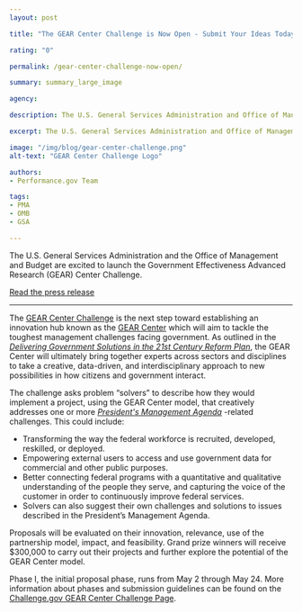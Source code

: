```yaml
---
layout: post

title: "The GEAR Center Challenge is Now Open - Submit Your Ideas Today!"

rating: "0"

permalink: /gear-center-challenge-now-open/

summary: summary_large_image

agency:

description: The U.S. General Services Administration and Office of Management and Budget are excited to launch the Government Effectiveness Advanced Research (GEAR) Center Challenge!

excerpt: The U.S. General Services Administration and Office of Management and Budget are excited to launch the Government Effectiveness Advanced Research (GEAR) Center Challenge!

image: "/img/blog/gear-center-challenge.png"
alt-text: "GEAR Center Challenge Logo"

authors:
- Performance.gov Team

tags:
- PMA
- OMB
- GSA

---
```


The U.S. General Services Administration and the Office of Management and Budget are excited to launch the Government Effectiveness Advanced Research (GEAR) Center Challenge.

<a href="https://www.gsa.gov/about-us/newsroom/news-releases/gsa-and-omb-announce-government-effectiveness-advanced-research-center-challenge">Read the press release</a>

----------------------------------------------------------------------------------------

The <a href="https://challenge.gov/a/buzz/challenge/1023/ideas/top">GEAR Center Challenge</a> is the next step toward establishing an innovation hub known as the <a href="https://www.performance.gov/GEARcenter/">GEAR Center</a> which will aim to tackle the toughest management challenges facing government. As outlined in the <a href="https://www.performance.gov/GovReform/Reform-and-Reorg-Plan-Final.pdf">*Delivering Government Solutions in the 21st Century Reform Plan*</a>, the GEAR Center will ultimately bring together experts across sectors and disciplines to take a creative, data-driven, and interdisciplinary approach to new possibilities in how citizens and government interact.

The challenge asks problem “solvers” to describe how they would implement a project, using the GEAR Center model, that creatively addresses one or more <a href="https://www.performance.gov/PMA/Presidents_Management_Agenda.pdf">*President's Management Agenda*</a>
-related challenges. This could include:
 - Transforming the way the federal workforce is recruited, developed, reskilled, or deployed.
 - Empowering external users to access and use government data for commercial and other public purposes.
 - Better connecting federal programs with a quantitative and qualitative understanding of the people they serve, and capturing the voice of the customer in order to continuously improve federal services.
 - Solvers can also suggest their own challenges and solutions to issues described in the President’s Management Agenda.

Proposals will be evaluated on their innovation, relevance, use of the partnership model, impact, and feasibility. Grand prize winners will receive $300,000 to carry out their projects and further explore the potential of the GEAR Center model.  

Phase I, the initial proposal phase, runs from May 2 through May 24. More information about phases and submission guidelines can be found on the <a href="https://challenge.gov/a/buzz/challenge/1023/ideas/top">Challenge.gov GEAR Center Challenge Page</a>. 
